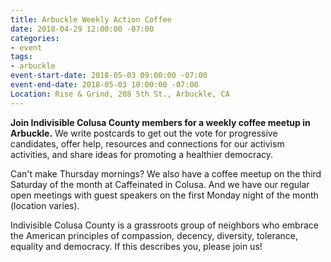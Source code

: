 ```yaml
---
title: Arbuckle Weekly Action Coffee
date: 2018-04-29 12:00:00 -07:00
categories:
- event
tags:
- arbuckle
event-start-date: 2018-05-03 09:00:00 -07:00
event-end-date: 2018-05-03 10:00:00 -07:00
Location: Rise & Grind, 208 5th St., Arbuckle, CA
---
```


**Join Indivisible Colusa County members for a weekly coffee meetup in Arbuckle.** We write postcards to get out the vote for progressive candidates, offer help, resources and connections for our activism activities, and share ideas for promoting a healthier democracy.

Can't make Thursday mornings? We also have a coffee meetup on the third Saturday of the month at Caffeinated in Colusa. And we have our regular open meetings with guest speakers on the first Monday night of the month (location varies).

Indivisible Colusa County is a grassroots group of neighbors who embrace the American principles of compassion, decency, diversity, tolerance, equality and democracy. If this describes you, please join us!